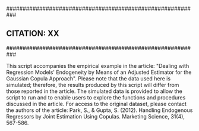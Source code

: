 ###########################################################
## CITATION: XX
###########################################################

This script accompanies the empirical example in the article:
"Dealing with Regression Models' Endogeneity by Means of an Adjusted Estimator for the Gaussian Copula Approach".
Please note that the data used here is simulated; therefore, the results produced by this script will differ from those reported in the article.
The simulated data is provided to allow the script to run and to enable users to explore the functions and procedures
discussed in the article.
For access to the original dataset, please contact the authors of the article:
Park, S., & Gupta, S. (2012). Handling Endogenous Regressors by Joint Estimation Using Copulas. Marketing Science, 31(4), 567-586.

